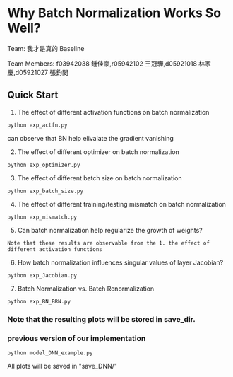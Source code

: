 
# Why Batch Normalization Works So Well?
Team: 我才是真的 Baseline

Team Members: f03942038 鍾佳豪,r05942102 王冠驊,d05921018 林家慶,d05921027 張鈞閔

## Quick Start
1. The effect of different activation functions on batch normalization
```
python exp_actfn.py
```
can observe that BN help elivaiate the gradient vanishing

2. The effect of different optimizer on batch normalization
```
python exp_optimizer.py
```

3. The effect of different batch size on batch normalization
```
python exp_batch_size.py
```

4. The effect of different training/testing mismatch on batch normalization
```
python exp_mismatch.py
```

5. Can batch normalization help regularize the growth of weights?
```
Note that these results are observable from the 1. the effect of different activation functions 
```

6. How batch normalization influences singular values of layer Jacobian?
```
python exp_Jacobian.py
```

7. Batch Normalization vs. Batch Renormalization
```
python exp_BN_BRN.py
```

### Note that the resulting plots will be stored in save_dir.

### previous version of our implementation
```
python model_DNN_example.py
```
All plots will be saved in "save_DNN/"
